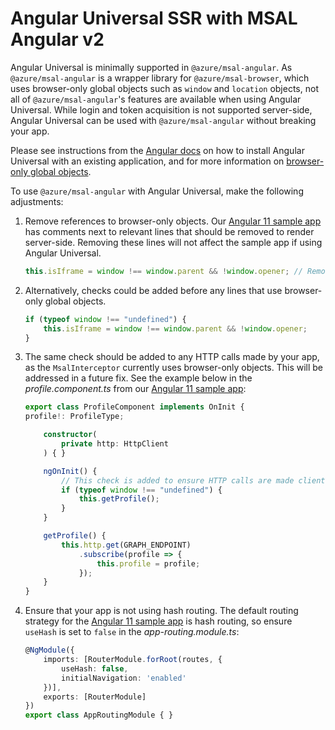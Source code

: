 # Angular Universal SSR with MSAL Angular v2

Angular Universal is minimally supported in `@azure/msal-angular`. As `@azure/msal-angular` is a wrapper library for `@azure/msal-browser`, which uses browser-only global objects such as `window` and `location` objects, not all of `@azure/msal-angular`'s features are available when using Angular Universal. While login and token acquisition is not supported server-side, Angular Universal can be used with `@azure/msal-angular` without breaking your app.

Please see instructions from the [Angular docs](https://angular.io/guide/universal) on how to install Angular Universal with an existing application, and for more information on [browser-only global objects](https://angular.io/guide/universal#working-around-the-browser-apis).

To use `@azure/msal-angular` with Angular Universal, make the following adjustments:

1. Remove references to browser-only objects. Our [Angular 11 sample app](https://github.com/AzureAD/microsoft-authentication-library-for-js/tree/dev/samples/msal-angular-v2-samples/angular11-sample-app) has comments next to relevant lines that should be removed to render server-side. Removing these lines will not affect the sample app if using Angular Universal.

    ```ts 
    this.isIframe = window !== window.parent && !window.opener; // Remove this line to use Angular Universal
    ```

1. Alternatively, checks could be added before any lines that use browser-only global objects. 

    ```ts
    if (typeof window !== "undefined") {
        this.isIframe = window !== window.parent && !window.opener;
    }
    ```

1. The same check should be added to any HTTP calls made by your app, as the `MsalInterceptor` currently uses browser-only objects. This will be addressed in a future fix. See the example below in the *profile.component.ts* from our [Angular 11 sample app](https://github.com/AzureAD/microsoft-authentication-library-for-js/tree/dev/samples/msal-angular-v2-samples/angular11-sample-app):

    ```ts
    export class ProfileComponent implements OnInit {
    profile!: ProfileType;

        constructor(
            private http: HttpClient
        ) { }

        ngOnInit() {
            // This check is added to ensure HTTP calls are made client-side
            if (typeof window !== "undefined") {
                this.getProfile();
            }
        }

        getProfile() {
            this.http.get(GRAPH_ENDPOINT)
                .subscribe(profile => {
                    this.profile = profile;
                });
        }
    }
    ```

1. Ensure that your app is not using hash routing. The default routing strategy for the [Angular 11 sample app](https://github.com/AzureAD/microsoft-authentication-library-for-js/tree/dev/samples/msal-angular-v2-samples/angular11-sample-app) is hash routing, so ensure `useHash` is set to `false` in the *app-routing.module.ts*:

    ```ts
    @NgModule({
        imports: [RouterModule.forRoot(routes, {
            useHash: false,
            initialNavigation: 'enabled'
        })],
        exports: [RouterModule]
    })
    export class AppRoutingModule { }
    ```
